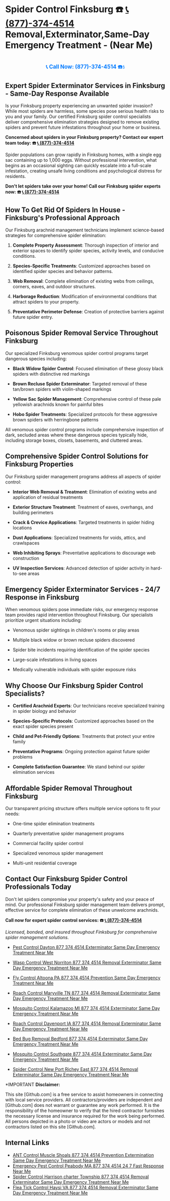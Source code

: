 # Spider Control Finksburg ☎️ [📞 (877)-374-4514](https://pest-control-4514.netlify.app) Removal,Exterminator,Same-Day Emergency Treatment - (Near Me)
# 

<p align="center" style="font-size: 1.2em; font-weight: bold; margin: 20px 0;">
  <a href="https://pest-control-4514.netlify.app" target="_blank" style="color: #007BFF; text-decoration: none;">📞 Call Now: (877)-374-4514 ☎️💧</a>
</p>

## Expert Spider Exterminator Services in Finksburg - Same-Day Response Available

Is your Finksburg property experiencing an unwanted spider invasion? While most spiders are harmless, some species pose serious health risks to you and your family. Our certified Finksburg spider control specialists deliver comprehensive elimination strategies designed to remove existing spiders and prevent future infestations throughout your home or business.

**Concerned about spiders in your Finksburg property? Contact our expert team today: ☎️ [📞 (877)-374-4514](https://pest-control-4514.netlify.app)**

Spider populations can grow rapidly in Finksburg homes, with a single egg sac containing up to 1,000 eggs. Without professional intervention, what begins as an occasional sighting can quickly escalate into a full-scale infestation, creating unsafe living conditions and psychological distress for residents.

**Don't let spiders take over your home! Call our Finksburg spider experts now: ☎️ [📞 (877)-374-4514](https://pest-control-4514.netlify.app)**

## How To Get Rid Of Spiders In House - Finksburg's Professional Approach

Our Finksburg arachnid management technicians implement science-based strategies for comprehensive spider elimination:

1. **Complete Property Assessment**: Thorough inspection of interior and exterior spaces to identify spider species, activity levels, and conducive conditions.

2. **Species-Specific Treatments**: Customized approaches based on identified spider species and behavior patterns.

3. **Web Removal**: Complete elimination of existing webs from ceilings, corners, eaves, and outdoor structures.

4. **Harborage Reduction**: Modification of environmental conditions that attract spiders to your property.

5. **Preventative Perimeter Defense**: Creation of protective barriers against future spider entry.

## Poisonous Spider Removal Service Throughout Finksburg

Our specialized Finksburg venomous spider control programs target dangerous species including:

- **Black Widow Spider Control**: Focused elimination of these glossy black spiders with distinctive red markings

- **Brown Recluse Spider Exterminator**: Targeted removal of these tan/brown spiders with violin-shaped markings

- **Yellow Sac Spider Management**: Comprehensive control of these pale yellowish arachnids known for painful bites

- **Hobo Spider Treatments**: Specialized protocols for these aggressive brown spiders with herringbone patterns

All venomous spider control programs include comprehensive inspection of dark, secluded areas where these dangerous species typically hide, including storage boxes, closets, basements, and cluttered areas.

## Comprehensive Spider Control Solutions for Finksburg Properties

Our Finksburg spider management programs address all aspects of spider control:

- **Interior Web Removal & Treatment**: Elimination of existing webs and application of residual treatments

- **Exterior Structure Treatment**: Treatment of eaves, overhangs, and building perimeters

- **Crack & Crevice Applications**: Targeted treatments in spider hiding locations

- **Dust Applications**: Specialized treatments for voids, attics, and crawlspaces

- **Web Inhibiting Sprays**: Preventative applications to discourage web construction

- **UV Inspection Services**: Advanced detection of spider activity in hard-to-see areas

## Emergency Spider Exterminator Services - 24/7 Response in Finksburg

When venomous spiders pose immediate risks, our emergency response team provides rapid intervention throughout Finksburg. Our specialists prioritize urgent situations including:

- Venomous spider sightings in children's rooms or play areas

- Multiple black widow or brown recluse spiders discovered

- Spider bite incidents requiring identification of the spider species

- Large-scale infestations in living spaces

- Medically vulnerable individuals with spider exposure risks

## Why Choose Our Finksburg Spider Control Specialists?

- **Certified Arachnid Experts**: Our technicians receive specialized training in spider biology and behavior

- **Species-Specific Protocols**: Customized approaches based on the exact spider species present

- **Child and Pet-Friendly Options**: Treatments that protect your entire family

- **Preventative Programs**: Ongoing protection against future spider problems

- **Complete Satisfaction Guarantee**: We stand behind our spider elimination services

## Affordable Spider Removal Throughout Finksburg

Our transparent pricing structure offers multiple service options to fit your needs:

- One-time spider elimination treatments

- Quarterly preventative spider management programs

- Commercial facility spider control

- Specialized venomous spider management

- Multi-unit residential coverage

## Contact Our Finksburg Spider Control Professionals Today

Don't let spiders compromise your property's safety and your peace of mind. Our professional Finksburg spider management team delivers prompt, effective service for complete elimination of these unwelcome arachnids.

**Call now for expert spider control services: ☎️ [📞 (877)-374-4514](https://pest-control-4514.netlify.app)**

*Licensed, bonded, and insured throughout Finksburg for comprehensive spider management solutions.*


- [Pest Control Dayton 877 374 4514 Exterminator Same Day Emergency Treatment Near Me](https://github.com/allyoucaneatsushiin/pest-control/blob/main/Pest-Control-Dayton-877-374-4514-Exterminator-Same-Day-Emergency-Treatment-Near-Me.md)
- [Wasp Control West Norriton 877 374 4514 Removal Exterminator Same Day Emergency Treatment Near Me](https://github.com/allyoucaneatsushiin/pest-control/blob/main/Wasp-Control-West-Norriton-877-374-4514-Removal-Exterminator-Same-Day-Emergency-Treatment-Near-Me.md)
- [Fly Control Altoona PA 877 374 4514 Prevention Same Day Emergency Treatment Near Me](https://github.com/allyoucaneatsushiin/pest-control/blob/main/Fly-Control-Altoona-PA-877-374-4514-Prevention-Same-Day-Emergency-Treatment-Near-Me.md)


- [Roach Control Maryville TN 877 374 4514 Removal Exterminator Same Day Emergency Treatment Near Me](https://github.com/allyoucaneatsushiin/pest-control/blob/main/Roach-Control-Maryville-TN-877-374-4514-Removal-Exterminator-Same-Day-Emergency-Treatment-Near-Me.md)
- [Mosquito Control Kalamazoo MI 877 374 4514 Exterminator Same Day Emergency Treatment Near Me](https://github.com/allyoucaneatsushiin/pest-control/blob/main/Mosquito-Control-Kalamazoo-MI-877-374-4514-Exterminator-Same-Day-Emergency-Treatment-Near-Me.md)
- [Roach Control Davenport IA 877 374 4514 Removal Exterminator Same Day Emergency Treatment Near Me](https://github.com/allyoucaneatsushiin/pest-control/blob/main/Roach-Control-Davenport-IA-877-374-4514-Removal-Exterminator-Same-Day-Emergency-Treatment-Near-Me.md)


- [Bed Bug Removal Bedford 877 374 4514 Exterminator Same Day Emergency Treatment Near Me](https://github.com/allyoucaneatsushiin/pest-control/blob/main/Bed-Bug-Removal-Bedford-877-374-4514-Exterminator-Same-Day-Emergency-Treatment-Near-Me.md)
- [Mosquito Control Southgate 877 374 4514 Exterminator Same Day Emergency Treatment Near Me](https://github.com/allyoucaneatsushiin/pest-control/blob/main/Mosquito-Control-Southgate-877-374-4514-Exterminator-Same-Day-Emergency-Treatment-Near-Me.md)
- [Spider Control New Port Richey East 877 374 4514 Removal Exterminator Same Day Emergency Treatment Near Me](https://github.com/allyoucaneatsushiin/pest-control/blob/main/Spider-Control-New-Port-Richey-East-877-374-4514-Removal-Exterminator-Same-Day-Emergency-Treatment-Near-Me.md)


*IMPORTANT **Disclaimer:**  

This site [Github.com] is a free service to assist homeowners in connecting with local service providers. All contractors/providers are independent and [Github.com] does not warrant or guarantee any work performed. It is the responsibility of the homeowner to verify that the hired contractor furnishes the necessary license and insurance required for the work being performed. All persons depicted in a photo or video are actors or models and not contractors listed on this site [Github.com].


## Internal Links
- [ANT Control Muscle Shoals 877 374 4514 Prevention Extermination Same Day Emergency Treatment Near Me](https://github.com/allyoucaneatsushiin/pest-control/blob/main/ANT-Control-Muscle-Shoals-877-374-4514-Prevention-Extermination-Same-Day-Emergency-Treatment-Near-Me.md)
- [Emergency Pest Control Peabody MA 877 374 4514 24 7 Fast Response Near Me](https://github.com/allyoucaneatsushiin/pest-control/blob/main/Emergency-Pest-Control-Peabody-MA-877-374-4514-24-7-Fast-Response-Near-Me.md)
- [Spider Control Harrison charter Township 877 374 4514 Removal Exterminator Same Day Emergency Treatment Near Me](https://github.com/allyoucaneatsushiin/pest-control/blob/main/Spider-Control-Harrison-charter-Township-877-374-4514-Removal-Exterminator-Same-Day-Emergency-Treatment-Near-Me.md)
- [Flea Tick Control Haysi VA 877 374 4514 Removal Exterminator Same Day Emergency Treatment Near Me](https://github.com/allyoucaneatsushiin/pest-control/blob/main/Flea-Tick-Control-Haysi-VA-877-374-4514-Removal-Exterminator-Same-Day-Emergency-Treatment-Near-Me.md)
